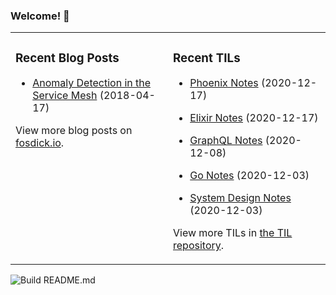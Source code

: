 ### Welcome! 👋
<!--
- 🔭 I’m currently working on ...
- 🌱 I’m currently learning ...
- 👯 I’m looking to collaborate on ...
- 🤔 I’m looking for help with ...
- 💬 Ask me about ...
- 📫 How to reach me: ...
- 😄 Pronouns: ...
- ⚡ Fun fact: ...
-->

<table>
<tr>
<td valign="top" width="50%">

### Recent Blog Posts
<!-- Blog entries start -->
- [Anomaly Detection in the Service Mesh](https://www.fosdick.io/2018/04/17/anomaly-detection-in-the-service-mesh.html) (2018-04-17)
<!-- Blog entries end -->
View more blog posts on [fosdick.io](https://www.fosdick.io/).

</td>

<td valign="top" width="50%">

### Recent TILs
<!-- TILs start -->
- [Phoenix Notes](https://github.com/fosdickio/til/blob/main/elixir/phoenix-notes.md) (2020-12-17)

- [Elixir Notes](https://github.com/fosdickio/til/blob/main/elixir/elixir-notes.md) (2020-12-17)

- [GraphQL Notes](https://github.com/fosdickio/til/blob/main/graphql/graphql-notes.md) (2020-12-08)

- [Go Notes](https://github.com/fosdickio/til/blob/main/go/go-notes.md) (2020-12-03)

- [System Design Notes](https://github.com/fosdickio/til/blob/main/system-design/system-design-notes.md) (2020-12-03)
<!-- TILs end -->
View more TILs in [the TIL repository](https://github.com/fosdickio/til).

</td>
</tr>
</table>

![Build README.md](https://github.com/fosdickio/fosdickio/workflows/Build%20README.md/badge.svg)
